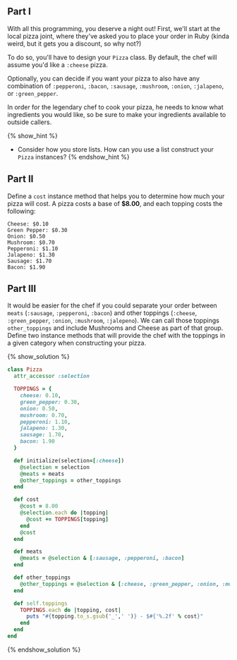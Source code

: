 ## Part I

With all this programming, you deserve a night out! First, we'll start at the
local pizza joint, where they've asked you to place your order in Ruby (kinda weird, but it gets you a discount, so why not?)

To do so, you'll have to design your `Pizza` class. By default, the chef will
assume you'd like a `:cheese` pizza.

Optionally, you can decide if you want your pizza to also have any combination
of `:pepperoni`, `:bacon`, `:sausage`, `:mushroom`, `:onion`, 
`:jalapeno`, or `:green_pepper`.

In order for the legendary chef to cook your pizza, he needs to know what
ingredients you would like, so be sure to make your ingredients available to
outside callers.

{% show_hint %}
* Consider how you store lists. How can you use a list construct your `Pizza`
    instances?
{% endshow_hint %}

## Part II

Define a `cost` instance method that helps you to determine how much your pizza will
cost. A pizza costs a base of **$8.00**, and each topping costs the following:

```no-highlight
Cheese: $0.10
Green Pepper: $0.30
Onion: $0.50
Mushroom: $0.70
Pepperoni: $1.10
Jalapeno: $1.30
Sausage: $1.70
Bacon: $1.90
```

## Part III

It would be easier for the chef if you could separate your order between `meats`
(`:sausage`, `:pepperoni`, `:bacon`)
and other toppings (`:cheese`, `:green_pepper`, `:onion`, `:mushroom`,
`:jalepeno`). 
We can call those toppings `other_toppings` and include Mushrooms and Cheese as part
of that group. Define two instance methods that will provide the chef with the toppings in a given category when constructing your pizza.

{% show_solution %}
```ruby
class Pizza
  attr_accessor :selection

  TOPPINGS = {
    cheese: 0.10,
    green_pepper: 0.30,
    onion: 0.50,
    mushroom: 0.70,
    pepperoni: 1.10,
    jalapeno: 1.30,
    sausage: 1.70,
    bacon: 1.90
  }

  def initialize(selection=[:cheese])
    @selection = selection
    @meats = meats
    @other_toppings = other_toppings
  end

  def cost
    @cost = 8.00
    @selection.each do |topping|
      @cost += TOPPINGS[topping]
    end
    @cost
  end

  def meats
    @meats = @selection & [:sausage, :pepperoni, :bacon]
  end

  def other_toppings
    @other_toppings = @selection & [:cheese, :green_pepper, :onion, :mushroom, :jalepeno]
  end

  def self.toppings
    TOPPINGS.each do |topping, cost|
      puts "#{topping.to_s.gsub('_',' ')} - $#{'%.2f' % cost}"
    end
  end
end
```
{% endshow_solution %}
